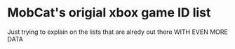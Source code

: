 # MobCat's origial xbox game ID list

Just trying to explain on the lists that are alredy out there WITH EVEN MORE DATA
